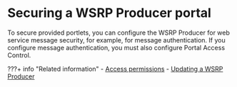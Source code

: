 # Securing a WSRP Producer portal

To secure provided portlets, you can configure the WSRP Producer for web service message security, for example, for message authentication. If you configure message authentication, you must also configure Portal Access Control.



???+ info "Related information" 
    -   [Access permissions](../../../../../../../deployment/manage/security/controlling_access/resources_roles/sec_acc_rights.md)
    -   [Updating a WSRP Producer](../../../../../../../deployment/manage/migrate/next_steps/post_mig_activities/portal_task/wsrp/mig_post_wsrp_producer.md)

